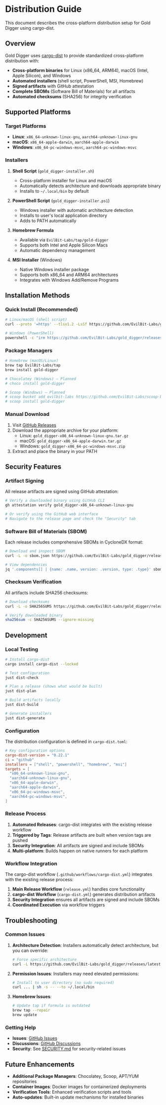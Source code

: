 # Distribution Guide

This document describes the cross-platform distribution setup for Gold Digger using cargo-dist.

## Overview

Gold Digger uses [cargo-dist](https://opensource.axo.dev/cargo-dist/) to provide standardized cross-platform distribution with:

- **Cross-platform binaries** for Linux (x86_64, ARM64), macOS (Intel, Apple Silicon), and Windows
- **Automated installers** (shell script, PowerShell, MSI, Homebrew)
- **Signed artifacts** with GitHub attestation
- **Complete SBOMs** (Software Bill of Materials) for all artifacts
- **Automated checksums** (SHA256) for integrity verification

## Supported Platforms

### Target Platforms

- **Linux**: `x86_64-unknown-linux-gnu`, `aarch64-unknown-linux-gnu`
- **macOS**: `x86_64-apple-darwin`, `aarch64-apple-darwin`
- **Windows**: `x86_64-pc-windows-msvc`, `aarch64-pc-windows-msvc`

### Installers

1. **Shell Script** (`gold_digger-installer.sh`)

   - Cross-platform installer for Linux and macOS
   - Automatically detects architecture and downloads appropriate binary
   - Installs to `~/.local/bin` by default

2. **PowerShell Script** (`gold_digger-installer.ps1`)

   - Windows installer with automatic architecture detection
   - Installs to user's local application directory
   - Adds to PATH automatically

3. **Homebrew Formula**

   - Available via `EvilBit-Labs/tap/gold-digger`
   - Supports both Intel and Apple Silicon Macs
   - Automatic dependency management

4. **MSI Installer** (Windows)

   - Native Windows installer package
   - Supports both x86_64 and ARM64 architectures
   - Integrates with Windows Add/Remove Programs

## Installation Methods

### Quick Install (Recommended)

```bash
# Linux/macOS (shell script)
curl --proto '=https' --tlsv1.2 -LsSf https://github.com/EvilBit-Labs/gold_digger/releases/latest/download/gold_digger-installer.sh | sh

# Windows (PowerShell)
powershell -c "irm https://github.com/EvilBit-Labs/gold_digger/releases/latest/download/gold_digger-installer.ps1 | iex"
```

### Package Managers

```bash
# Homebrew (macOS/Linux)
brew tap EvilBit-Labs/tap
brew install gold-digger

# Chocolatey (Windows) — Planned
# choco install gold-digger

# Scoop (Windows) — Planned
# scoop bucket add evilbit-labs https://github.com/EvilBit-Labs/scoop-bucket
# scoop install gold-digger
```

### Manual Download

1. Visit [GitHub Releases](https://github.com/EvilBit-Labs/gold_digger/releases)
2. Download the appropriate archive for your platform:
   - Linux: `gold_digger-x86_64-unknown-linux-gnu.tar.gz`
   - macOS: `gold_digger-x86_64-apple-darwin.tar.gz`
   - Windows: `gold_digger-x86_64-pc-windows-msvc.zip`
3. Extract and place the binary in your PATH

## Security Features

### Artifact Signing

All release artifacts are signed using GitHub attestation:

```bash
# Verify a downloaded binary using GitHub CLI
gh attestation verify gold_digger-x86_64-unknown-linux-gnu

# Or verify using the GitHub web interface
# Navigate to the release page and check the "Security" tab
```

### Software Bill of Materials (SBOM)

Each release includes comprehensive SBOMs in CycloneDX format:

```bash
# Download and inspect SBOM
curl -L -o sbom.json https://github.com/EvilBit-Labs/gold_digger/releases/latest/download/gold_digger-x86_64-unknown-linux-gnu.sbom.cdx.json

# View dependencies
jq '.components[] | {name: .name, version: .version, type: .type}' sbom.json
```

### Checksum Verification

All artifacts include SHA256 checksums:

```bash
# Download checksums
curl -L -o SHA256SUMS https://github.com/EvilBit-Labs/gold_digger/releases/latest/download/SHA256SUMS

# Verify downloaded binary
sha256sum -c SHA256SUMS --ignore-missing
```

## Development

### Local Testing

```bash
# Install cargo-dist
cargo install cargo-dist --locked

# Test configuration
just dist-check

# Plan a release (shows what would be built)
just dist-plan

# Build artifacts locally
just dist-build

# Generate installers
just dist-generate
```

### Configuration

The distribution configuration is defined in `cargo-dist.toml`:

```toml
# Key configuration options
cargo-dist-version = "0.22.1"
ci = "github"
installers = ["shell", "powershell", "homebrew", "msi"]
targets = [
  "x86_64-unknown-linux-gnu",
  "aarch64-unknown-linux-gnu",
  "x86_64-apple-darwin",
  "aarch64-apple-darwin",
  "x86_64-pc-windows-msvc",
  "aarch64-pc-windows-msvc",
]
```

### Release Process

1. **Automated Releases**: cargo-dist integrates with the existing release workflow
2. **Triggered by Tags**: Release artifacts are built when version tags are pushed
3. **Security Integration**: All artifacts are signed and include SBOMs
4. **Multi-platform**: Builds happen on native runners for each platform

### Workflow Integration

The cargo-dist workflow (`.github/workflows/cargo-dist.yml`) integrates with the existing release process:

1. **Main Release Workflow** (`release.yml`) handles core functionality
2. **cargo-dist Workflow** (`cargo-dist.yml`) generates distribution artifacts
3. **Security Integration** ensures all artifacts are signed and include SBOMs
4. **Coordinated Execution** via workflow triggers

## Troubleshooting

### Common Issues

1. **Architecture Detection**: Installers automatically detect architecture, but you can override:

   ```bash
   # Force specific architecture
   curl -L https://github.com/EvilBit-Labs/gold_digger/releases/latest/download/gold_digger-aarch64-unknown-linux-gnu.tar.gz
   ```

2. **Permission Issues**: Installers may need elevated permissions:

   ```bash
   # Install to user directory (no sudo required)
   curl ... | sh -s -- --to ~/.local/bin
   ```

3. **Homebrew Issues**:

   ```bash
   # Update tap if formula is outdated
   brew tap --repair
   brew update
   ```

### Getting Help

- **Issues**: [GitHub Issues](https://github.com/EvilBit-Labs/gold_digger/issues)
- **Discussions**: [GitHub Discussions](https://github.com/EvilBit-Labs/gold_digger/discussions)
- **Security**: See [SECURITY.md](SECURITY.md) for security-related issues

## Future Enhancements

- **Additional Package Managers**: Chocolatey, Scoop, APT/YUM repositories
- **Container Images**: Docker images for containerized deployments
- **Verification Tools**: Enhanced verification scripts and tools
- **Auto-updates**: Built-in update mechanisms for installed binaries
